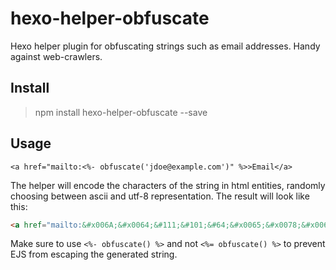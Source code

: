 # hexo-helper-obfuscate
Hexo helper plugin for obfuscating strings such as email addresses. Handy against web-crawlers.

## Install
> npm install hexo-helper-obfuscate --save

## Usage
```ejs
<a href="mailto:<%- obfuscate('jdoe@example.com')" %>>Email</a>
```

The helper will encode the characters of the string in html entities, randomly choosing between ascii and utf-8 representation. The result will look like this:

```html
<a href="mailto:&#x006A;&#x0064;&#111;&#101;&#64;&#x0065;&#x0078;&#x0061;&#x006D;&#112;&#x006C;&#101;&#46;&#x0063;&#111;&#x006D;">Email</a>
```

Make sure to use `<%- obfuscate() %>` and not `<%= obfuscate() %>` to prevent EJS from escaping the generated string.
